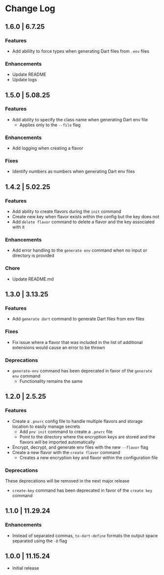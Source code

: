 # Change Log

## 1.6.0 | 6.7.25

### Features

- Add abililty to force types when generating Dart files from `.env` files

### Enhancements

- Update README
- Update logs

## 1.5.0 | 5.08.25

### Features

- Add ability to specify the class name when generating Dart env file
  - Applies only to the `--file` flag

### Enhancements

- Add logging when creating a flavor

### Fixes

- Identify numbers as numbers when generating Dart env files

## 1.4.2 | 5.02.25

### Features

- Add ability to create flavors during the `init` command
- Create new key when flavor exists within the config but the key does not
- Add `delete flavor` command to delete a flavor and the key associated with it

### Enhancements

- Add error handling to the `generate env` command when no input or directory is provided

### Chore

- Update README.md

## 1.3.0 | 3.13.25

### Features

- Add `generate dart` command to generate Dart files from env files

### Fixes

- Fix issue where a flavor that was included in the list of additional extensions would cause an error to be thrown

### Deprecations

- `generate-env` command has been deprecated in favor of the `generate env` command
  - Functionality remains the same

## 1.2.0 | 2.5.25

### Features

- Create a `.pnvrc` config file to handle multiple flavors and storage location to easily manage secrets
  - Add `pnv init` command to create a `.pnvrc` file
  - Point to the directory where the encryption keys are stored and the flavors will be imported automatically
- Encrypt, decrypt, and generate env files with the new `--flavor` flag
- Create a new flavor with the `create flavor` command
  - Creates a new encryption key and flavor within the configuration file

### Deprecations

These deprecations will be removed in the next major release

- `create-key` command has been deprecated in favor of the `create key` command

## 1.1.0 | 11.29.24

### Enhancements

- Instead of separated commas, `to-dart-define` formats the output space separated using the `-D` flag

## 1.0.0 | 11.15.24

- Initial release
